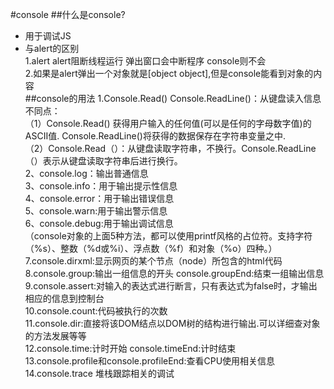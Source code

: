 #console
##什么是console?
* 用于调试JS  
* 与alert的区别  
1.alert alert阻断线程运行 弹出窗口会中断程序 console则不会  
2.如果是alert弹出一个对象就是[object object],但是console能看到对象的内容  
##console的用法
1.Console.Read() Console.ReadLine()：从键盘读入信息  
不同点：  
（1）Console.Read() 获得用户输入的任何值(可以是任何的字母数字值)的ASCII值. Console.ReadLine()将获得的数据保存在字符串变量之中.  
（2）Console.Read（）：从键盘读取字符串，不换行。Console.ReadLine （）表示从键盘读取字符串后进行换行。  
2、console.log：输出普通信息  
3、console.info：用于输出提示性信息  
4、console.error：用于输出错误信息  
5、console.warn:用于输出警示信息  
6、console.debug:用于输出调试信息  
（console对象的上面5种方法，都可以使用printf风格的占位符。支持字符（%s）、整数（%d或%i）、浮点数（%f）和对象（%o）四种。）  
7.console.dirxml:显示网页的某个节点（node）所包含的html代码  
8.console.group:输出一组信息的开头  console.groupEnd:结束一组输出信息  
9.console.assert:对输入的表达式进行断言，只有表达式为false时，才输出相应的信息到控制台  
10.console.count:代码被执行的次数  
11.console.dir:直接将该DOM结点以DOM树的结构进行输出.可以详细查对象的方法发展等等  
12.console.time:计时开始  console.timeEnd:计时结束  
13.console.profile和console.profileEnd:查看CPU使用相关信息  
14.console.trace 堆栈跟踪相关的调试
